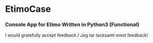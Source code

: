 # EtimoCase
<h3>Console App for Etimo Written in Python3 (Functional)</h3>

<p>I would gratefully accept feedback / Jag tar tacksamt emot feedback!</p>
